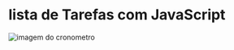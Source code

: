 # lista de Tarefas com JavaScript


![imagem do cronometro](https://github.com/Joanluiz/lista-de-tarefas-com-JavaScript/blob/main/img/listadetarefasimg.png)
